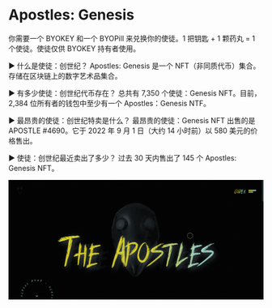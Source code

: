 # Apostles: Genesis

你需要一个 BYOKEY 和一个 BYOPill 来兑换你的使徒。1 把钥匙 + 1 颗药丸 = 1 个使徒。使徒仅供 BYOKEY 持有者使用。

▶ 什么是使徒：创世纪？
Apostles: Genesis 是一个 NFT（非同质代币）集合。存储在区块链上的数字艺术品集合。

▶ 有多少使徒：创世纪代币存在？
总共有 7,350 个使徒：Genesis NFT。目前，2,384 位所有者的钱包中至少有一个 Apostles：Genesis NTF。

▶ 最昂贵的使徒：创世纪特卖是什么？
最昂贵的使徒：Genesis NFT 出售的是 APOSTLE #4690。它于 2022 年 9 月 1 日（大约 14 小时前）以 580 美元的价格售出。

▶ 使徒：创世纪最近卖出了多少？
过去 30 天内售出了 145 个 Apostles: Genesis NFT。

![nft](321312_new.png)
